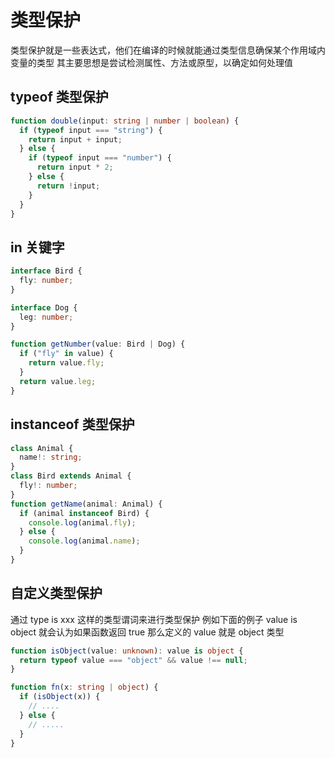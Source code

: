# 类型保护

类型保护就是一些表达式，他们在编译的时候就能通过类型信息确保某个作用域内变量的类型 其主要思想是尝试检测属性、方法或原型，以确定如何处理值

## typeof 类型保护

```ts
function double(input: string | number | boolean) {
  if (typeof input === "string") {
    return input + input;
  } else {
    if (typeof input === "number") {
      return input * 2;
    } else {
      return !input;
    }
  }
}
```

## in 关键字

```ts
interface Bird {
  fly: number;
}

interface Dog {
  leg: number;
}

function getNumber(value: Bird | Dog) {
  if ("fly" in value) {
    return value.fly;
  }
  return value.leg;
}
```

## instanceof 类型保护

```ts
class Animal {
  name!: string;
}
class Bird extends Animal {
  fly!: number;
}
function getName(animal: Animal) {
  if (animal instanceof Bird) {
    console.log(animal.fly);
  } else {
    console.log(animal.name);
  }
}
```

## 自定义类型保护

通过 type is xxx 这样的类型谓词来进行类型保护
例如下面的例子 value is object 就会认为如果函数返回 true 那么定义的 value 就是 object 类型

```ts
function isObject(value: unknown): value is object {
  return typeof value === "object" && value !== null;
}

function fn(x: string | object) {
  if (isObject(x)) {
    // ....
  } else {
    // .....
  }
}
```
